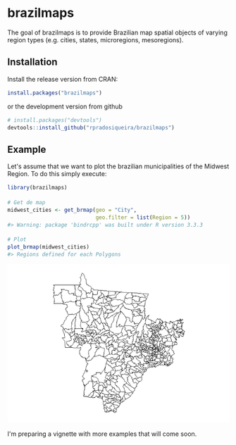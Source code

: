 <!-- README.md is generated from README.Rmd. Please edit that file -->
brazilmaps
==========

The goal of brazilmaps is to provide Brazilian map spatial objects of varying region types (e.g. cities, states, microregions, mesoregions).

Installation
------------

Install the release version from CRAN:

``` r
install.packages("brazilmaps")
```

or the development version from github

``` r
# install.packages("devtools")
devtools::install_github("rpradosiqueira/brazilmaps")
```

Example
-------

Let's assume that we want to plot the brazilian municipalities of the Midwest Region. To do this simply execute:

``` r
library(brazilmaps)

# Get de map
midwest_cities <- get_brmap(geo = "City",
                            geo.filter = list(Region = 5))
#> Warning: package 'bindrcpp' was built under R version 3.3.3

# Plot
plot_brmap(midwest_cities)
#> Regions defined for each Polygons
```

![](README-midwest-cities-1.png)

I'm preparing a vignette with more examples that will come soon.

